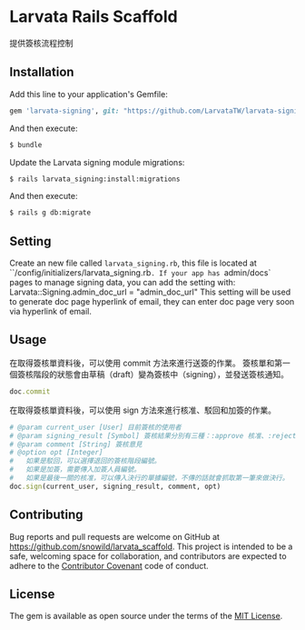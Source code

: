 # Larvata Rails Scaffold

提供簽核流程控制

## Installation

Add this line to your application's Gemfile:

```ruby
gem 'larvata-signing', git: "https://github.com/LarvataTW/larvata-signing-engine.git"

```

And then execute:
```bash
$ bundle
```

Update the Larvata signing module migrations:
```bash
$ rails larvata_signing:install:migrations
```

And then execute:
```bash
$ rails g db:migrate
```

## Setting

Create an new file called `larvata_signing.rb`, this file is located at ``/config/initializers/larvata_signing.rb`.
If your app has `admin/docs` pages to manage signing data, you can add the setting with:
    Larvata::Signing.admin_doc_url = "admin_doc_url"
This setting will be used to generate doc page hyperlink of email, they can enter doc page very soon via hyperlink of email.

## Usage

在取得簽核單資料後，可以使用 commit 方法來進行送簽的作業。
簽核單和第一個簽核階段的狀態會由草稿（draft）變為簽核中（signing），並發送簽核通知。

```ruby
doc.commit
```

在取得簽核單資料後，可以使用 sign 方法來進行核准、駁回和加簽的作業。

```ruby
# @param current_user [User] 目前簽核的使用者
# @param signing_result [Symbol] 簽核結果分別有三種：:approve 核准、:reject 駁回、:waiting 加簽
# @param comment [String] 簽核意見
# @option opt [Integer] 
#   如果是駁回，可以選擇退回的簽核階段編號。
#   如果是加簽，需要傳入加簽人員編號。
#   如果是最後一關的核准，可以傳入決行的單據編號，不傳的話就會抓取第一筆來做決行。
doc.sign(current_user, signing_result, comment, opt)
```

## Contributing

Bug reports and pull requests are welcome on GitHub at https://github.com/snowild/larvata_scaffold. This project is intended to be a safe, welcoming space for collaboration, and contributors are expected to adhere to the [Contributor Covenant](http://contributor-covenant.org) code of conduct.

## License

The gem is available as open source under the terms of the [MIT License](http://opensource.org/licenses/MIT).
